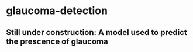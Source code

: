 # glaucoma-detection

## Still under construction: A model used to predict the prescence of glaucoma
